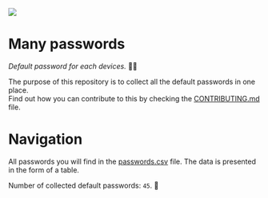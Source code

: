 ![](https://github.com/nothing3F/many-passwords/blob/main/many-passwords.png)
# Many passwords

_Default password for each devices._ 🐱‍💻

The purpose of this repository is to collect all the default passwords in one place.  
Find out how you can contribute to this by checking the [CONTRIBUTING.md](https://github.com/nothing3F/many-passwords/blob/main/CONTRIBUTING.md) file.
# Navigation
All passwords you will find in the [passwords.csv](https://github.com/nothing3F/many-passwords/blob/main/passwords.csv) file. The data is presented in the form of a table.

Number of collected default passwords: ``45``. 🙂
